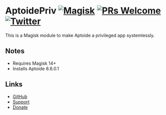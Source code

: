 # AptoidePriv [![Magisk](https://img.shields.io/badge/Magisk-14%2B-00B39B.svg?style=flat-square)](https://forum.xda-developers.com/apps/magisk/official-magisk-v7-universal-systemless-t3473445) [![PRs Welcome](https://img.shields.io/badge/PRs-welcome-brightgreen.svg?style=flat-square)](http://makeapullrequest.com) [![Twitter](https://img.shields.io/twitter/follow/thehappydinoa.svg?style=flat-square&label=Follow%20Me)](https://twitter.com/thehappydinoa)
This is a Magisk module to make Aptoide a privileged app systemlessly.

## Notes

- Requires Magisk 14+
- Installs Aptoide 8.6.0.1

## Links
* [GitHub](https://github.com/Magisk-Modules-Repo/AptoidePriv)
* [Support](https://github.com/Magisk-Modules-Repo/AptoidePriv/issues)
* [Donate](https://github.com/thehappydinoa)

